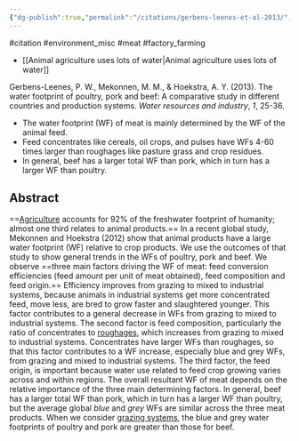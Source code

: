 ```yaml
---
{"dg-publish":true,"permalink":"/citations/gerbens-leenes-et-al-2013/","tags":["environment_land"],"created":"2025-10-23T09:44:48.613+01:00","updated":"2025-10-23T09:44:48.613+01:00"}
---
```


#citation  #environment_misc #meat #factory_farming 

- [[Animal agriculture uses lots of water\|Animal agriculture uses lots of water]]

Gerbens-Leenes, P. W., Mekonnen, M. M., & Hoekstra, A. Y. (2013). The water footprint of poultry, pork and beef: A comparative study in different countries and production systems. _Water resources and industry_, _1_, 25-36.

- The water footprint (WF) of meat is mainly determined by the WF of the animal feed.
- Feed concentrates like cereals, oil crops, and pulses have WFs 4-60 times larger than roughages like pasture grass and crop residues.
- In general, beef has a larger total WF than pork, which in turn has a larger WF than poultry.

## Abstract
==[Agriculture](https://www.sciencedirect.com/topics/agricultural-and-biological-sciences/agricultural-science "Learn more about Agriculture from ScienceDirect's AI-generated Topic Pages") accounts for 92% of the freshwater footprint of humanity; almost one third relates to animal products.== In a recent global study, Mekonnen and Hoekstra (2012) show that animal products have a large water footprint (WF) relative to crop products. We use the outcomes of that study to show general trends in the WFs of poultry, pork and beef. We observe ==three main factors driving the WF of meat: feed conversion efficiencies (feed amount per unit of meat obtained), feed composition and feed origin.== Efficiency improves from grazing to mixed to industrial systems, because animals in industrial systems get more concentrated feed, move less, are bred to grow faster and slaughtered younger. This factor contributes to a general decrease in WFs from grazing to mixed to industrial systems. The second factor is feed composition, particularly the ratio of concentrates to [roughages](https://www.sciencedirect.com/topics/agricultural-and-biological-sciences/roughage "Learn more about roughages from ScienceDirect's AI-generated Topic Pages"), which increases from grazing to mixed to industrial systems. Concentrates have larger WFs than roughages, so that this factor contributes to a WF increase, especially blue and grey WFs, from grazing and mixed to industrial systems. The third factor, the feed origin, is important because water use related to feed crop growing varies across and within regions. The overall resultant WF of meat depends on the relative importance of the three main determining factors. In general, beef has a larger total WF than pork, which in turn has a larger WF than poultry, but the average global _blue_ and _grey_ WFs are similar across the three meat products. When we consider [grazing systems](https://www.sciencedirect.com/topics/agricultural-and-biological-sciences/grazing-system "Learn more about grazing systems from ScienceDirect's AI-generated Topic Pages"), the blue and grey water footprints of poultry and pork are greater than those for beef.